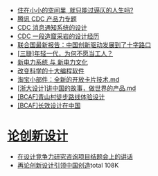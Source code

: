 - [住在小小的空间里, 就只能过逼仄的人生吗?](https://github.com/Changes729/Changes729/blob/main/%E9%98%85%E8%AF%BB%E7%AC%94%E8%AE%B0/%E4%BD%8F%E5%9C%A8%E5%B0%8F%E5%B0%8F%E7%9A%84%E7%A9%BA%E9%97%B4%E9%87%8C%2C%20%E5%B0%B1%E5%8F%AA%E8%83%BD%E8%BF%87%E9%80%BC%E4%BB%84%E7%9A%84%E4%BA%BA%E7%94%9F%E5%90%97%3F.md)
- [腾讯 CDC 产品力专题](./CDC产品力专题.md)
- [CDC 消息通知系统的设计](./CDC消息系统通知的设计.md)
- [CDC 一段造窟采岩的设计经历](./CDC一段造窟采岩的设计经历.md)
- [联合国最新报告：中国创新驱动发展到了十字路口](./中国创新驱动发展到了十字路口.md)
- [[三联]年轻一代，为何不愿当工人？](./[三联]年轻一代，为何不愿当工人？.md)
- [新电力系统 与 新电力文化](./新时代智能电力系统.md)
- [改变科学的十大编程软件](./改变科学的十大编程软件.md)
- [淘宝小部件：全新的开放卡片技术.md](淘宝小部件：全新的开放卡片技术.md)
- [[浙大设计]讲中国的故事，做世界的产品.md]([浙大设计]讲中国的故事，做世界的产品.md)
- [[BCAF]青山村徒步路线体验设计]([BCAF]青山村徒步路线体验设计.md)
- [[BCAF]长效设计在中国]([BCAF]长效设计在中国.md)

# [论创新设计](./论创新设计/)

- [在设计竞争力研究咨询项目结题会上的讲话](./论创新设计/设计竞争力研究咨询项目结题会.md)
- [再论创新设计引领中国创造](./论创新设计/再论创新设计引领中国创造.md)total 108K
